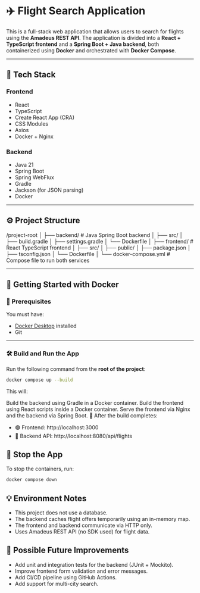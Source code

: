 # ✈️ Flight Search Application

This is a full-stack web application that allows users to search for flights using the **Amadeus REST API**. The application is divided into a **React + TypeScript frontend** and a **Spring Boot + Java backend**, both containerized using **Docker** and orchestrated with **Docker Compose**.

---

## 🧰 Tech Stack

### Frontend
- React
- TypeScript
- Create React App (CRA)
- CSS Modules
- Axios
- Docker + Nginx

### Backend
- Java 21
- Spring Boot
- Spring WebFlux
- Gradle
- Jackson (for JSON parsing)
- Docker

---

## ⚙️ Project Structure

  /project-root
  │
  ├── backend/ # Java Spring Boot backend
  │ ├── src/
  │ ├── build.gradle
  │ ├── settings.gradle
  │ └── Dockerfile
  │
  ├── frontend/ # React TypeScript frontend
  │ ├── src/
  │ ├── public/
  │ ├── package.json
  │ ├── tsconfig.json
  │ └── Dockerfile
  │
  └── docker-compose.yml # Compose file to run both services


---

## 🚀 Getting Started with Docker

### 🐳 Prerequisites
You must have:
- [Docker Desktop](https://www.docker.com/products/docker-desktop) installed
- Git

---

### 🛠️ Build and Run the App

Run the following command from the **root of the project**:

```bash
docker compose up --build
```
This will:

Build the backend using Gradle in a Docker container.
Build the frontend using React scripts inside a Docker container.
Serve the frontend via Nginx and the backend via Spring Boot.
📍 After the build completes:

- 🟢 Frontend: http://localhost:3000
- 🔵 Backend API: http://localhost:8080/api/flights

## 🧹 Stop the App
To stop the containers, run:
```bash
docker compose down
```
## 💡 Environment Notes

- This project does not use a database.
- The backend caches flight offers temporarily using an in-memory map.
- The frontend and backend communicate via HTTP only.
- Uses Amadeus REST API (no SDK used) for flight data.

## 🔧 Possible Future Improvements

- Add unit and integration tests for the backend (JUnit + Mockito).
- Improve frontend form validation and error messages.
- Add CI/CD pipeline using GitHub Actions.
- Add support for multi-city search.
